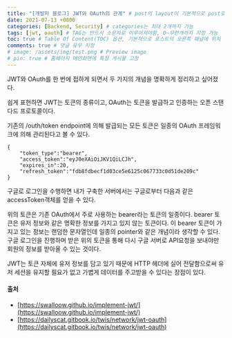 ```yaml
---
title: "[개발자 블로그] JWT와 OAuth의 관계" # post의 layout이 기본적으로 post로 설정되어있어서 Front Matter에 따로 layout변수를 만들어 주지 않아도 됨
date: 2021-07-13 +0800
categories: [Backend, Security] # categories는 최대 2개까지 가능
tags: [jwt, oauth] # TAG는 반드시 소문자로 이루어져야함, 0~무한개까지 지정 가능
toc: true # Table Of Content(TOC) 옵션, 기본적으로 포스트의 오른쪽 패널에 위치
comments: true # 댓글 유무 지정
# image: /assets/img/test.png # Preview image
# pin: true # 홈페이지 메인화면에 특정 게시물 고정
---
```


JWT와 OAuth를 한 번에 접하게 되면서 두 가지의 개념을 명확하게 정리하고 싶어졌다.

쉽게 표현하면 JWT는 토큰의 종류이고, OAuth는 토큰을 발급하고 인증하는 오픈 스탠다드 프로토콜이다. 

기존의 /outh/token endpoint에 의해 발급되는 모든 토큰은 일종의 OAuth 프레임워크에 의해 관리된다고 볼 수 있다.

~~~
{
	"token_type":"bearer",
	"access_token":"eyJ0eXAiOiJKV1QiLCJh",
	"expires_in":20,
	"refresh_token":"fdb8fdbecf1d03ce5e6125c067733c0d51de209c"
}
~~~

구글로 로그인을 수행하면 내가 구축한 서버에서는 구글로부터 다음과 같은 accessToken객체를 얻을 수 있다. 

위의 토큰은 기존 OAuth에서 주로 사용하는 bearer라는 토큰의 일종이다. bearer 토큰은 유저 정보와 같은 명확한 정보를 가지고 있지 않는 토큰이다. 이 bearer 토큰이 가지고 있는 정보는 랜덤한 문자열인데 일종의 pointer와 같은 개념이라 생각할 수 있다. 구글 로그인을 진행하며 받은 위의 토큰을 통해 다시 구글 서버로 API요청을 보내야만 회원의 정보를 받아올 수 있는 것이다.

JWT는 토큰 자체에 유저 정보를 담고 있기 때문에 HTTP 헤더에 실어 전달함으로써 유저 세션을 유지할 필요가 없고 가볍게 데이터를 주고받을 수 있다는 장점이 있다.

#### 출처
- [https://swalloow.github.io/implement-jwt/](https://swalloow.github.io/implement-jwt/)
- [https://dailyscat.gitbook.io/twis/network/jwt-oauth](https://dailyscat.gitbook.io/twis/network/jwt-oauth)